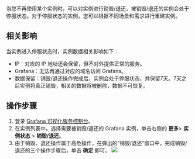 当您不再使用某个实例时，可以对实例进行销毁/退还，被销毁/退还的实例会处于停服状态。对于停服状态的实例，您可以根据不同场景和需求进行重建实例。

## 相关影响

当实例进入停服状态时，实例数据相关影响如下：

- IP：对应的 IP 地址还会保留，但不对外提供正常的服务。
- Grafana：无法再通过对应的域名访问 Grafana。
- 数据保留：销毁/退还操作完成后，实例会处于停服状态，并保留7天。7天之后实例将真正销毁，相关的数据将被删除，数据不可恢复。


## 操作步骤

1. 登录 [Grafana 可视化服务控制台](https://console.cloud.tencent.com/monitor/grafana/list)。
2. 在实例列表中，选择需要被销毁/退还的 Grafana 实例，单击右侧的 **更多**> **实例状态** >
   **销毁/退还**。
3. 由于销毁、退还操作属于高危操作，在弹出的“销毁/退还”窗口中，完成销毁/退还的三个操作步骤后，单击 **确定** 即可。
   ![](https://main.qcloudimg.com/raw/2b21f44cf92acc04a34108dd2292c6d7.png)